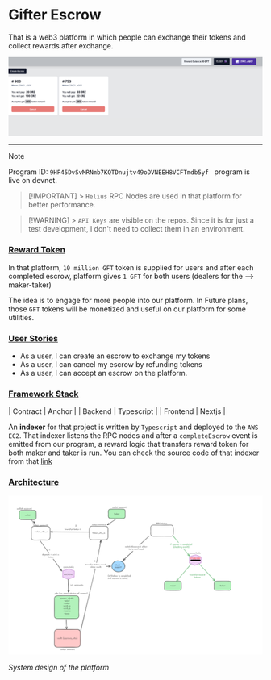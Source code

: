 # Gifter Escrow

That is a web3 platform in which people can exchange their tokens and collect rewards after exchange.

![platform](platform.png)

---

> [!NOTE]
> Program ID: `9HP45DvSvMRNmb7KQTDnujtv49oDVNEEH8VCFTmdb5yf ` program is live on devnet.

> [!IMPORTANT] > `Helius` RPC Nodes are used in that platform for better performance.

> [!WARNING] > `API Keys` are visible on the repos. Since it is for just a test development, I don't need to collect them in an environment.

### <ins>Reward Token

In that platform, `10 million GFT` token is supplied for users and after each completed escrow, platform gives `1 GFT` for both users (dealers for the --> maker-taker)

The idea is to engage for more people into our platform. In Future plans, those `GFT` tokens will be monetized and useful on our platform for some utilities.

### <ins>User Stories<ins>

- As a user, I can create an escrow to exchange my tokens
- As a user, I can cancel my escrow by refunding tokens
- As a user, I can accept an escrow on the platform.

### <ins>Framework Stack

| Contract | Anchor |
| Backend | Typescript |
| Frontend | Nextjs |

An **indexer** for that project is written by `Typescript` and deployed to the `AWS EC2`. That indexer listens the RPC nodes and after a `completeEscrow` event is emitted from our program, a reward logic that transfers reward token for both maker and taker is run. You can check the source code of that indexer from that [link](https://github.com/berkaycirak/gifter-escrow-indexer)

### <ins>Architecture

![arch](arch.png)

_System design of the platform_
